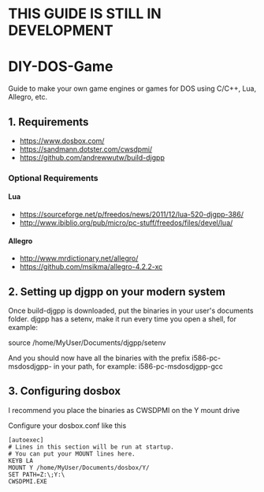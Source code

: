 # THIS GUIDE IS STILL IN DEVELOPMENT
# DIY-DOS-Game

Guide to make your own game engines or games for DOS using C/C++, Lua, Allegro, etc.

## 1. Requirements

- https://www.dosbox.com/
- https://sandmann.dotster.com/cwsdpmi/
- https://github.com/andrewwutw/build-djgpp

### Optional Requirements

#### Lua

- https://sourceforge.net/p/freedos/news/2011/12/lua-520-djgpp-386/
- http://www.ibiblio.org/pub/micro/pc-stuff/freedos/files/devel/lua/

#### Allegro

- http://www.mrdictionary.net/allegro/
- https://github.com/msikma/allegro-4.2.2-xc

## 2. Setting up djgpp on your modern system

Once build-djgpp is downloaded, put the binaries in your user's documents folder. djgpp has a setenv, make it run every time you open a shell, for example:

source /home/MyUser/Documents/djgpp/setenv

And you should now have all the binaries with the prefix i586-pc-msdosdjgpp- in your path, for example: i586-pc-msdosdjgpp-gcc

## 3. Configuring dosbox

I recommend you place the binaries as CWSDPMI on the Y mount drive

Configure your dosbox.conf like this

```
[autoexec]
# Lines in this section will be run at startup.
# You can put your MOUNT lines here.
KEYB LA
MOUNT Y /home/MyUser/Documents/dosbox/Y/    
SET PATH=Z:\;Y:\
CWSDPMI.EXE
```
